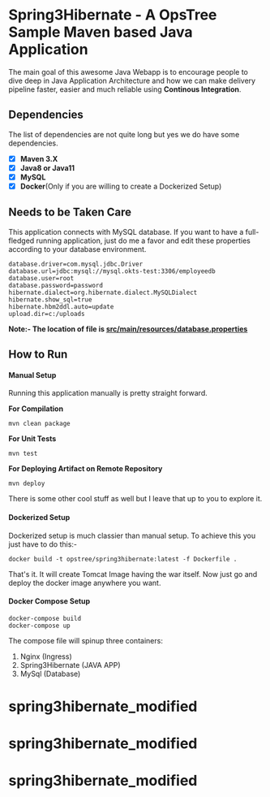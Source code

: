 # Spring3Hibernate - A OpsTree Sample Maven based Java Application

The main goal of this awesome Java Webapp is to encourage people to dive deep in Java Application Architecture and how we can make delivery pipeline faster, easier and much reliable using **Continous Integration**.

## Dependencies

The list of dependencies are not quite long but yes we do have some dependencies.

- [X] **Maven 3.X**
- [X] **Java8 or Java11**
- [X] **MySQL**
- [X] **Docker**(Only if you are willing to create a Dockerized Setup)

## Needs to be Taken Care
This application connects with MySQL database. If you want to have a full-fledged running application, just do me a favor and edit these properties according to your database environment.

```properties
database.driver=com.mysql.jdbc.Driver
database.url=jdbc:mysql://mysql.okts-test:3306/employeedb
database.user=root
database.password=password
hibernate.dialect=org.hibernate.dialect.MySQLDialect
hibernate.show_sql=true
hibernate.hbm2ddl.auto=update
upload.dir=c:/uploads
```

**Note:- The location of file is [src/main/resources/database.properties](src/main/resources/database.properties)**

## How to Run

#### Manual Setup

Running this application manually is pretty straight forward.

**For Compilation**

```shell
mvn clean package
```

**For Unit Tests**

```shell
mvn test
```

**For Deploying Artifact on Remote Repository**

```shell
mvn deploy
```

There is some other cool stuff as well but I leave that up to you to explore it.

#### Dockerized Setup

Dockerized setup is much classier than manual setup. To achieve this you just have to do this:-

```shell
docker build -t opstree/spring3hibernate:latest -f Dockerfile .
```

That's it. It will create Tomcat Image having the war itself. Now just go and deploy the docker image anywhere you want.

#### Docker Compose Setup

```shell
docker-compose build
docker-compose up 
```

The compose file will spinup three containers:
1) Nginx (Ingress)
2) Spring3Hibernate (JAVA APP)
3) MySql (Database)
# spring3hibernate_modified
# spring3hibernate_modified
# spring3hibernate_modified
